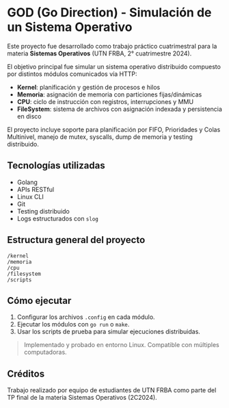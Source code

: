 # GOD (Go Direction) - Simulación de un Sistema Operativo

Este proyecto fue desarrollado como trabajo práctico cuatrimestral para la materia **Sistemas Operativos** (UTN FRBA, 2° cuatrimestre 2024).

El objetivo principal fue simular un sistema operativo distribuido compuesto por distintos módulos comunicados vía HTTP:

- **Kernel**: planificación y gestión de procesos e hilos  
- **Memoria**: asignación de memoria con particiones fijas/dinámicas  
- **CPU**: ciclo de instrucción con registros, interrupciones y MMU  
- **FileSystem**: sistema de archivos con asignación indexada y persistencia en disco

El proyecto incluye soporte para planificación por FIFO, Prioridades y Colas Multinivel, manejo de mutex, syscalls, dump de memoria y testing distribuido.

## Tecnologías utilizadas
- Golang
- APIs RESTful
- Linux CLI
- Git
- Testing distribuido
- Logs estructurados con `slog`

## Estructura general del proyecto
```
/kernel
/memoria
/cpu
/filesystem
/scripts
```

## Cómo ejecutar
1. Configurar los archivos `.config` en cada módulo.
2. Ejecutar los módulos con `go run` o `make`.
3. Usar los scripts de prueba para simular ejecuciones distribuidas.

> Implementado y probado en entorno Linux. Compatible con múltiples computadoras.

## Créditos
Trabajo realizado por equipo de estudiantes de UTN FRBA como parte del TP final de la materia Sistemas Operativos (2C2024).
